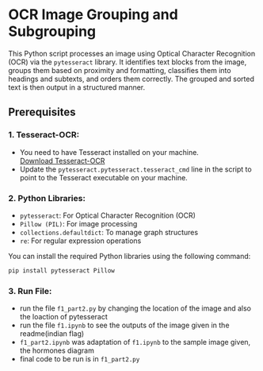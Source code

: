 # OCR Image Grouping and Subgrouping

This Python script processes an image using Optical Character Recognition (OCR) via the `pytesseract` library. It identifies text blocks from the image, groups them based on proximity and formatting, classifies them into headings and subtexts, and orders them correctly. The grouped and sorted text is then output in a structured manner.

## Prerequisites

### 1. Tesseract-OCR:
- You need to have Tesseract installed on your machine.  
  [Download Tesseract-OCR](https://github.com/tesseract-ocr/tesseract)
- Update the `pytesseract.pytesseract.tesseract_cmd` line in the script to point to the Tesseract executable on your machine.

### 2. Python Libraries:
- `pytesseract`: For Optical Character Recognition (OCR)
- `Pillow (PIL)`: For image processing
- `collections.defaultdict`: To manage graph structures
- `re`: For regular expression operations

You can install the required Python libraries using the following command:

```bash
pip install pytesseract Pillow
```

### 3. Run File:
- run the file `f1_part2.py` by changing the location of the image and also the loaction of pytesseract
- run the file `f1.ipynb` to see the outputs of the image given in the readme(indian flag)
- `f1_part2.ipynb` was adaptation of `f1.ipynb` to the sample image given, the hormones diagram
- final code to be run is in `f1_part2.py`
